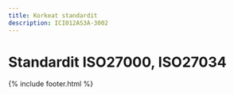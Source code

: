 ```yaml
---
title: Korkeat standardit
description: ICI012AS3A-3002
---
```


# Standardit ISO27000, ISO27034 


<footer>
  {% include footer.html %}
</footer>
